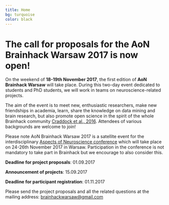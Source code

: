 ```yaml
---
title: Home
bg: turquoise
color: black
---
```

	
# The call for proposals for the AoN Brainhack Warsaw 2017 is now open!


On the weekend of **18-19th November 2017**, the first edition of **AoN Brainhack Warsaw** will take place. During this two-day event dedicated to students and PhD students, we will work in teams on neuroscience-related projects. 

The aim of the event is to meet new, enthusiastic researchers, make new friendships in academia, learn, share the knowledge on data mining and brain research, but also promote open science in the spirit of the whole Brainhack community [Craddock et al., 2016](https://gigascience.biomedcentral.com/articles/10.1186/s13742-016-0121-x). Attendees  of various backgrounds are welcome to join!

Please note AoN Brainhack Warsaw 2017 is a satellite event for the interdisciplinary  [Aspects of Neuroscience conference](http://neuroaspects.org/)  which will take place on 24-26th November 2017 in Warsaw. 
Participation in the conference is not mandatory to take part in Brainhack but we encourage to also consider this.




**Deadline for project proposals**:                     01.09.2017

**Announcement of projects**:                           15.09.2017

**Deadline for participant registration**:               01.11.2017

Please send the project proposals and all the related questions at the mailing address: [brainhackwarsaw@gmail.com](mailto:brainhackwarsaw@gmail.com)



